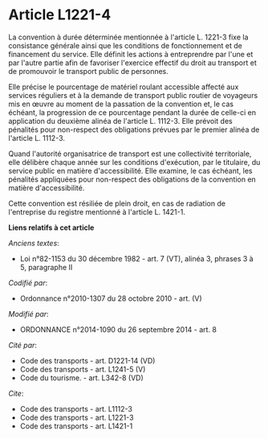 # Article L1221-4

La convention à durée déterminée mentionnée à l'article L. 1221-3 fixe la consistance générale ainsi que les conditions de
fonctionnement et de financement du service. Elle définit les actions à entreprendre par l'une et par l'autre partie afin de
favoriser l'exercice effectif du droit au transport et de promouvoir le transport public de personnes.

Elle précise le pourcentage de matériel roulant accessible affecté aux services réguliers et à la demande de transport public
routier de voyageurs mis en œuvre au moment de la passation de la convention et, le cas échéant, la progression de ce
pourcentage pendant la durée de celle-ci en application du deuxième alinéa de l'article L. 1112-3. Elle prévoit des pénalités
pour non-respect des obligations prévues par le premier alinéa de l'article L. 1112-3.

Quand l'autorité organisatrice de transport est une collectivité territoriale, elle délibère chaque année sur les conditions
d'exécution, par le titulaire, du service public en matière d'accessibilité. Elle examine, le cas échéant, les pénalités
appliquées pour non-respect des obligations de la convention en matière d'accessibilité.

Cette convention est résiliée de plein droit, en cas de radiation de l'entreprise du registre mentionné à l'article L.
1421-1.

**Liens relatifs à cet article**

_Anciens textes_:

  - Loi n°82-1153 du 30 décembre 1982 - art. 7 (VT), alinéa 3, phrases 3 à 5, paragraphe II

_Codifié par_:

  - Ordonnance n°2010-1307 du 28 octobre 2010 - art. (V)

_Modifié par_:

  - ORDONNANCE n°2014-1090 du 26 septembre 2014 - art. 8

_Cité par_:

  - Code des transports - art. D1221-14 (VD)
  - Code des transports - art. L1241-5 (V)
  - Code du tourisme. - art. L342-8 (VD)

_Cite_:

  - Code des transports - art. L1112-3
  - Code des transports - art. L1221-3
  - Code des transports - art. L1421-1
